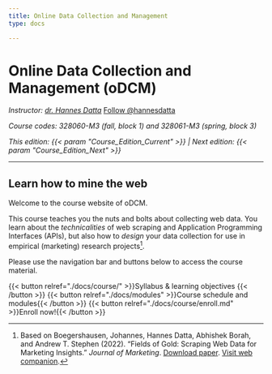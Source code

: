 ```yaml
---
title: Online Data Collection and Management
type: docs

---
```


# Online Data Collection and Management (oDCM)

_Instructor: [dr. Hannes Datta](https://hannesdatta.com)_ <a class="github-button" href="https://github.com/hannesdatta" aria-label="Follow @hannesdatta on GitHub">Follow @hannesdatta</a>

_Course codes: 328060-M3 (fall, block 1) and 328061-M3 (spring, block 3)_

_This edition: {{< param "Course_Edition_Current" >}} | Next edition: {{< param "Course_Edition_Next" >}}_


-------

## Learn how to mine the web

Welcome to the course website of oDCM.

This course teaches you the nuts and bolts about collecting web data. You learn about the *technicalities* of web scraping and Application Programming Interfaces (APIs), but also how to *design* your data collection for use in empirical (marketing) research projects[^1].

Please use the navigation bar and buttons below to access the course material.

{{< button relref="./docs/course/" >}}Syllabus & learning objectives {{< /button >}}
{{< button relref="./docs/modules" >}}Course schedule and modules{{< /button >}}
{{< button relref="./docs/course/enroll.md" >}}Enroll now!{{< /button >}}

[^1]: Based on Boegershausen, Johannes, Hannes Datta, Abhishek Borah, and Andrew T. Stephen (2022). “Fields of Gold: Scraping Web Data for Marketing Insights.” *Journal of Marketing*. [Download paper](https://doi.org/10.1177/00222429221100750). [Visit web companion](https://web-scraping.org).

<!--
## This website

This website is the backbone of the course, and features the following sections.

- The [__course__](docs/course) section features the syllabus, schedule, and grading details.

- The __[module](docs/modules)__ section contains (weekly) collections of live streams, self-study material, and activities.

- The [__tutorial__](docs/tutorials) section offers a workflow for collecting online data, and self-guided Jupyter Notebooks that teach the basics of data retrieval via web scraping and APIs. Use these to start your own scraping projects!

- Finally, the [__example__](docs/examples) section offers links to publicly available data collection projects, which you can use as an inspiration.
-->
